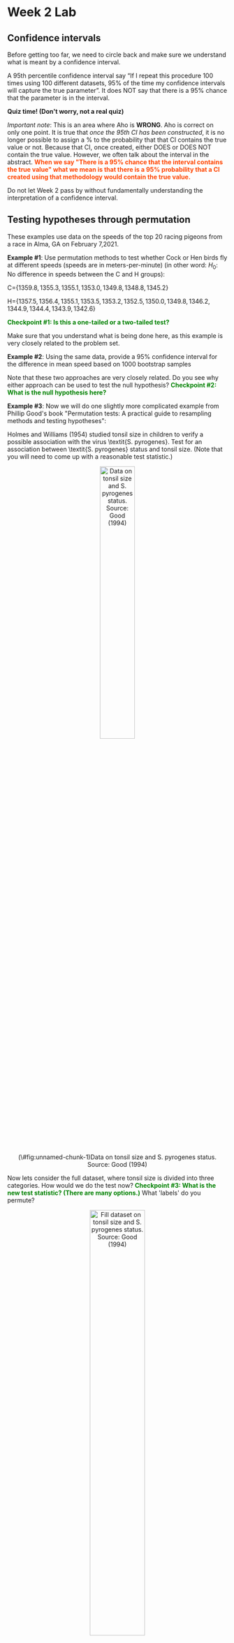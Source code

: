 Week 2 Lab
=============

Confidence intervals
-----------------------

Before getting too far, we need to circle back and make sure we understand what is meant by a confidence interval. 

A 95th percentile confidence interval say “If I repeat this procedure 100 times using 100 different datasets, 95% of the time my confidence intervals will capture the true parameter”. It does NOT say that there is a 95% chance that the parameter is in the interval.

**Quiz time! (Don't worry, not a real quiz)**

*Important note*: This is an area where Aho is **WRONG**. Aho is correct on only one point. It is true that *once the 95th CI has been constructed*, it is no longer possible to assign a $\%$ to the probability that that CI contains the true value or not. Because that CI, once created, either DOES or DOES NOT contain the true value. However, we often talk about the interval in the abstract. **<span style="color: orangered;">When we say "There is a 95$\%$ chance that the interval contains the true value" what we mean is that there is a 95$\%$ probability that a CI created using that methodology would contain the true value.</span>**

Do not let Week 2 pass by without fundamentally understanding the interpretation of a confidence interval. 

Testing hypotheses through permutation
------------------------------------

These examples use data on the speeds of the top 20 racing pigeons from a race in Alma, GA on February 7,2021. 

**Example #1**: Use permutation methods to test whether Cock or Hen birds fly at different speeds (speeds are in meters-per-minute) (in other word: $H_{0}$: No difference in speeds between the C and H groups):

C=$\{1359.8,1355.3,1355.1,1353.0,1349.8,1348.8,1345.2\}$

H=$\{1357.5,1356.4,1355.1,1353.5,1353.2,1352.5,1350.0,1349.8,1346.2,1344.9,1344.4,1343.9,1342.6\}$

**<span style="color: green;">Checkpoint #1: Is this a one-tailed or a two-tailed test?</span>**

Make sure that you understand what is being done here, as this example is very closely related to the problem set.


**Example #2**: Using the same data, provide a 95% confidence interval for the difference in mean speed based on 1000 bootstrap samples

Note that these two approaches are very closely related. Do you see why either approach can be used to test the null hypothesis? **<span style="color: green;">Checkpoint #2: What is the null hypothesis here?</span>**

**Example #3**: Now we will do one slightly more complicated example from Phillip Good's book "Permutation tests: A practical guide to resampling methods and testing hypotheses":

Holmes and Williams (1954) studied tonsil size in children to verify a possible association with the virus \textit{S. pyrogenes}. Test for an association between \textit{S. pyrogenes} status and tonsil size. (Note that you will need to come up with a reasonable test statistic.)

<div class="figure" style="text-align: center">
<img src="Table2categories.png" alt="Data on tonsil size and S. pyrogenes status. Source: Good (1994)" width="40%" />
<p class="caption">(\#fig:unnamed-chunk-1)Data on tonsil size and S. pyrogenes status. Source: Good (1994)</p>
</div>

Now lets consider the full dataset, where tonsil size is divided into three categories. How would we do the test now? **<span style="color: green;">Checkpoint #3: What is the new test statistic? (There are many options.)</span>** What 'labels' do you permute?

<div class="figure" style="text-align: center">
<img src="Table3categories.png" alt="Fill dataset on tonsil size and S. pyrogenes status. Source: Good (1994)" width="50%" />
<p class="caption">(\#fig:unnamed-chunk-2)Fill dataset on tonsil size and S. pyrogenes status. Source: Good (1994)</p>
</div>

Basics of bootstrap and jackknife
------------------------------------

To get started with bootstrap and jackknife techniques, we start by working through a very simple example. First we simulate some data


```r
x<-seq(0,9,by=1)
```

This will constutute our "data". Let's print the result of sampling with replacement to get a sense for it...


```r
table(sample(x,size=length(x),replace=T))
```

```
## 
## 0 1 2 3 6 7 8 
## 2 1 2 1 1 2 1
```

Now we will write a little script to take bootstrap samples and calculate the means of each of these bootstrap samples


```r
xmeans<-vector(length=1000)
for (i in 1:1000)
  {
  xmeans[i]<-mean(sample(x,replace=T))
  }
```

The actual number of bootstrapped samples is arbitrary *at this point* but there are ways of characterizing the precision of the bootstrap (jackknife-after-bootstrap) which might inform the number of bootstrap samples needed. *In practice*, people tend to pick some arbitrary but large number of bootstrap samples because computers are so fast that it is often easy to draw far more samples than are actually needed. When calculation of the statistic is slow (as might be the case if you are using the samples to construct a phylogeny, for example), then you would need to be more concerned with the number of bootstrap samples. 

First, lets just look at a histogram of the bootstrapped means and plot the actual sample mean on the histogram for comparison



```r
hist(xmeans,breaks=30,col="pink")
abline(v=mean(x),lwd=2)
```

<img src="Week-2-lab_files/figure-html/unnamed-chunk-6-1.png" width="672" />

Calculating bias and standard error
-----------------------------------

From these we can calculate the bias and standard deviation for the mean (which is the "statistic"):

$$
\widehat{Bias_{boot}} = \left(\frac{1}{k}\sum^{k}_{i=1}\theta^{*}_{i}\right)-\hat{\theta}
$$


```r
bias.boot<-mean(xmeans)-mean(x)
bias.boot
```

```
## [1] -0.0164
```

```r
hist(xmeans,breaks=30,col="pink")
abline(v=mean(x),lwd=5,col="black")
abline(v=mean(xmeans),lwd=2,col="yellow")
```

<img src="Week-2-lab_files/figure-html/unnamed-chunk-7-1.png" width="672" />

$$
\widehat{s.e._{boot}} = \sqrt{\frac{1}{k-1}\sum^{k}_{i=1}(\theta^{*}_{i}-\bar{\theta^{*}})^{2}}
$$


```r
se.boot<-sd(xmeans)
```

We can find the confidence intervals in two ways:

Method #1: Assume the bootstrap statistics are normally distributed


```r
LL.boot<-mean(xmeans)-1.96*se.boot #where did 1.96 come from?
UL.boot<-mean(xmeans)+1.96*se.boot
LL.boot
```

```
## [1] 2.648022
```

```r
UL.boot
```

```
## [1] 6.319178
```

Method #2: Simply take the quantiles of the bootstrap statistics


```r
quantile(xmeans,c(0.025,0.975))
```

```
##  2.5% 97.5% 
##   2.7   6.4
```

Let's compare this to what we would have gotten if we had used normal distribution theory. First we have to calculate the standard error:


```r
se.normal<-sqrt(var(x)/length(x))
LL.normal<-mean(x)-qt(0.975,length(x)-1)*se.normal
UL.normal<-mean(x)+qt(0.975,length(x)-1)*se.normal
LL.normal
```

```
## [1] 2.334149
```

```r
UL.normal
```

```
## [1] 6.665851
```

In this case, the confidence intervals we got from the normal distribution theory are too wide.

**<span style="color: green;">Checkpoint #4: Does it make sense why the normal distribution theory intervals are too wide?</span>** Because the original were were uniformly distributed, the data has higher variance than would be expected and therefore the standard error is higher than would be expected.

There are two packages that provide functions for bootstrapping, 'boot' and 'boostrap'. We will start by using the 'bootstrap' package, which was originally designed for Efron and Tibshirani's monograph on the bootstrap. 

To test the main functionality of the 'bootstrap' package, we will use the data we already have. The 'bootstrap' function requires the input of a user-defined function to calculate the statistic of interest. Here I will write a function that calculates the mean of the input values.


```r
library(bootstrap)
theta<-function(x)
  {
    mean(x)
  }
results<-bootstrap(x=x,nboot=1000,theta=theta)
results
```

```
## $thetastar
##    [1] 2.9 5.2 3.2 5.3 4.9 5.0 6.3 4.5 5.6 5.0 4.1 4.8 6.0 5.5 5.1 4.0 3.1 4.5
##   [19] 5.9 4.2 4.5 4.8 6.0 3.6 4.7 5.1 3.0 4.2 2.8 5.1 4.3 5.0 3.7 3.4 6.2 3.7
##   [37] 5.7 5.2 5.8 3.6 6.0 4.3 5.2 5.5 4.6 5.4 4.3 6.3 3.6 4.4 3.3 5.2 5.1 4.3
##   [55] 4.3 3.9 4.7 3.8 4.3 4.4 4.4 5.0 2.9 5.6 4.2 4.8 5.3 3.3 4.2 3.5 5.2 4.8
##   [73] 3.8 4.1 4.1 5.1 4.8 3.0 4.0 3.7 4.4 3.6 3.8 4.5 4.7 3.5 5.1 5.2 3.7 4.0
##   [91] 5.6 5.3 5.3 4.6 2.1 5.0 3.8 4.8 3.1 4.0 4.9 4.5 4.6 5.8 4.7 4.1 3.6 5.3
##  [109] 4.1 4.9 3.6 4.0 2.8 3.5 4.8 4.4 3.9 6.4 4.4 5.0 5.4 5.0 3.9 6.3 4.2 5.1
##  [127] 3.1 5.6 4.8 5.4 3.0 4.3 4.9 3.8 4.6 6.2 4.4 5.8 4.9 4.7 3.8 4.7 5.6 3.9
##  [145] 4.6 5.6 3.5 4.7 4.7 4.8 4.2 4.3 4.6 3.0 3.5 3.4 2.4 6.0 4.2 5.6 3.0 3.6
##  [163] 5.1 3.1 4.9 3.2 6.8 4.7 5.2 3.6 2.3 3.9 5.3 3.7 3.9 5.2 4.1 5.5 4.5 6.1
##  [181] 6.1 4.9 5.5 4.6 4.5 4.4 4.3 5.2 3.6 2.8 3.8 2.8 3.1 2.4 4.2 4.4 3.3 4.5
##  [199] 5.9 3.6 4.7 3.4 4.6 4.8 5.0 2.8 4.8 4.1 4.5 5.2 4.7 4.5 3.6 5.1 4.6 5.2
##  [217] 4.7 4.0 3.5 5.0 5.3 4.3 4.0 3.6 3.4 5.5 4.3 5.5 4.5 5.2 6.3 4.4 3.6 4.6
##  [235] 5.6 4.1 5.2 3.5 5.4 4.3 4.8 4.2 5.0 4.3 3.7 4.3 4.9 5.1 4.0 5.2 3.5 3.7
##  [253] 3.9 4.3 5.5 6.0 5.3 3.5 4.0 4.6 4.5 5.5 2.8 4.5 5.5 4.1 5.1 4.2 4.8 5.8
##  [271] 4.3 5.6 5.0 3.9 5.1 3.7 3.1 3.3 6.9 5.6 4.3 3.9 5.2 4.2 4.7 4.1 3.8 2.9
##  [289] 6.2 5.0 5.2 4.2 3.0 3.3 5.3 5.1 5.5 3.5 3.7 3.4 3.5 4.5 3.0 3.4 3.1 3.9
##  [307] 4.1 2.1 5.7 5.1 4.5 3.8 3.9 3.6 5.6 5.2 3.7 4.5 5.1 4.7 3.3 4.7 4.2 4.8
##  [325] 4.1 4.0 4.6 4.9 5.1 5.0 5.5 5.0 4.8 3.7 3.6 2.2 5.4 6.6 4.5 4.2 3.9 5.1
##  [343] 5.5 4.1 3.0 5.6 3.8 4.4 4.8 5.1 5.6 4.8 4.2 5.0 5.9 6.7 3.7 5.3 5.7 5.0
##  [361] 6.4 5.1 5.1 5.2 5.1 5.6 3.9 3.9 4.2 4.4 3.9 3.4 3.9 4.2 3.9 3.5 5.4 4.7
##  [379] 4.4 6.1 4.9 6.9 5.0 4.7 5.5 3.1 5.1 3.4 5.0 4.1 4.0 5.2 3.4 3.3 5.0 4.1
##  [397] 4.0 5.6 4.6 5.5 4.0 4.5 3.6 5.5 4.0 5.4 5.1 5.6 3.5 3.2 4.8 2.6 4.4 5.3
##  [415] 5.1 4.8 5.2 4.7 5.9 3.0 4.2 4.6 4.0 5.3 4.3 5.2 4.1 6.4 3.8 5.0 4.5 4.2
##  [433] 5.6 5.3 5.2 5.1 5.2 5.5 4.5 5.7 5.4 4.1 3.5 4.5 4.9 4.2 4.0 3.9 4.2 4.6
##  [451] 4.3 4.3 4.7 5.3 5.3 4.8 5.1 5.6 3.7 5.7 6.1 5.3 3.4 4.9 4.9 4.7 4.8 3.5
##  [469] 5.1 3.2 6.0 4.2 2.8 4.3 2.7 4.3 5.3 4.4 5.5 4.6 5.4 5.1 5.2 6.1 5.2 4.4
##  [487] 3.7 3.6 4.3 5.0 5.6 5.5 4.7 3.1 4.1 5.7 5.3 6.2 6.3 3.8 3.4 4.9 4.2 4.9
##  [505] 4.4 3.5 4.0 4.6 3.5 5.9 3.0 3.5 4.6 3.3 4.2 2.5 5.2 5.2 5.4 4.4 5.3 6.0
##  [523] 4.3 6.0 2.5 4.2 2.8 4.7 4.1 4.8 3.9 4.0 2.5 4.9 4.3 4.6 4.0 4.1 4.1 5.6
##  [541] 5.7 3.9 4.7 5.3 3.4 2.1 2.4 3.2 4.2 3.2 4.3 5.5 4.4 4.4 5.5 4.2 3.9 4.9
##  [559] 4.5 3.7 5.7 4.9 2.6 3.1 4.9 5.2 4.1 2.7 4.9 4.7 3.7 4.5 3.3 4.2 3.8 3.5
##  [577] 4.0 4.3 4.0 3.8 4.3 4.2 4.2 5.0 4.0 4.9 4.7 4.5 4.4 6.5 6.4 4.4 4.5 4.5
##  [595] 3.9 5.6 5.5 3.9 5.1 4.6 3.6 3.4 4.7 3.8 3.3 6.3 3.3 3.8 3.4 4.6 6.4 4.4
##  [613] 4.2 4.2 3.7 4.7 3.0 3.5 4.0 5.0 4.1 4.1 3.7 5.1 4.3 3.7 3.6 3.0 5.0 4.6
##  [631] 5.5 5.3 4.1 3.6 3.9 4.6 3.9 4.0 2.3 4.7 4.6 4.8 3.9 2.7 4.0 6.0 3.5 4.7
##  [649] 3.9 5.1 5.4 5.0 4.6 5.8 3.8 4.3 4.6 3.3 5.1 5.5 4.2 4.7 4.5 5.5 3.9 3.6
##  [667] 5.2 3.7 4.8 4.4 4.5 5.5 4.1 3.8 4.6 5.2 4.4 5.3 5.1 3.5 4.0 4.7 5.5 5.6
##  [685] 4.7 6.3 5.0 3.8 5.4 4.7 4.3 4.4 4.4 4.1 4.1 4.9 4.0 4.0 4.9 5.5 4.3 6.6
##  [703] 4.5 4.1 3.4 4.1 4.4 4.2 5.3 5.3 5.1 4.3 4.0 5.5 3.3 3.1 2.7 3.4 5.4 3.3
##  [721] 4.7 6.3 3.7 5.1 4.5 5.8 5.2 4.8 4.6 4.2 4.4 4.9 4.0 5.2 4.0 4.7 4.4 5.5
##  [739] 5.2 5.3 4.7 3.0 5.6 3.8 6.0 5.7 4.7 5.4 4.6 5.7 4.4 4.6 4.9 4.2 3.8 4.1
##  [757] 4.3 5.5 3.5 3.2 5.4 5.6 3.0 3.6 4.0 5.7 4.3 4.4 6.2 4.0 4.8 4.5 5.3 4.2
##  [775] 5.0 5.8 5.9 4.8 4.0 4.1 4.8 4.6 4.1 5.4 5.7 4.2 4.8 4.8 4.7 4.0 3.3 3.5
##  [793] 5.2 2.2 5.0 5.0 4.6 5.4 6.8 3.8 5.2 4.6 3.4 4.1 4.3 4.1 5.9 4.0 4.7 3.1
##  [811] 3.9 4.9 2.0 5.5 4.7 3.7 3.4 3.7 5.5 3.5 4.2 5.2 4.9 4.9 3.5 4.4 3.3 4.8
##  [829] 3.2 3.7 4.3 5.8 4.7 2.8 3.7 5.4 4.6 5.4 4.6 3.6 4.5 5.4 4.8 3.6 5.4 3.3
##  [847] 3.5 4.4 2.6 4.6 4.4 4.8 5.4 5.6 6.5 2.7 6.0 3.4 2.5 5.6 4.4 4.2 4.4 3.8
##  [865] 4.3 4.0 3.5 4.0 4.7 4.0 4.5 5.9 3.5 3.6 5.4 4.4 6.5 5.4 5.3 3.9 3.2 4.5
##  [883] 1.7 2.9 5.3 5.9 4.8 5.8 4.8 3.6 6.3 5.4 5.1 2.7 2.7 5.7 4.9 3.9 5.1 4.5
##  [901] 2.7 4.6 4.5 3.9 3.9 4.8 4.0 3.7 1.6 4.9 4.1 5.5 5.1 4.6 4.1 4.1 4.1 3.3
##  [919] 3.6 5.5 5.3 5.7 3.6 4.2 2.6 3.5 4.4 4.3 4.7 3.6 4.2 3.4 3.8 4.8 5.5 4.7
##  [937] 5.8 4.9 4.1 2.7 5.5 5.5 4.0 5.5 4.9 4.4 5.3 4.4 4.5 4.0 6.4 5.2 3.5 3.2
##  [955] 4.6 3.9 4.4 3.5 4.4 2.8 3.9 3.6 4.4 6.5 4.5 4.4 3.6 6.0 5.1 5.5 3.2 4.3
##  [973] 5.0 5.4 4.8 4.9 3.8 4.9 4.3 3.7 3.3 6.3 3.8 3.9 3.4 4.3 4.0 4.5 3.4 5.1
##  [991] 4.2 4.0 4.5 2.1 5.7 4.2 3.4 4.9 4.9 4.8
## 
## $func.thetastar
## NULL
## 
## $jack.boot.val
## NULL
## 
## $jack.boot.se
## NULL
## 
## $call
## bootstrap(x = x, nboot = 1000, theta = theta)
```

```r
quantile(results$thetastar,c(0.025,0.975))
```

```
##  2.5% 97.5% 
##   2.7   6.3
```

Notice that we get exactly what we got last time. This illustrates an important point, which is that the bootstrap functions are often no easier to use than something you could write yourself.

You can also define a function of the bootstrapped statistics (we have been calling this theta) to pull out immediately any summary statistics you are interested in from the bootstrapped thetas.

Here I will write a function that calculates the bias of my estimate of the mean (which is 4.5 [i.e. the mean of the number 0,1,2,3,4,5,6,7,8,9])


```r
bias<-function(x)
  {
  mean(x)-4.5
  }
results<-bootstrap(x=x,nboot=1000,theta=theta,func=bias)
results
```

```
## $thetastar
##    [1] 3.6 4.9 6.2 4.8 5.6 2.2 3.9 4.8 3.1 5.3 3.9 4.8 3.4 4.7 4.0 5.7 4.5 4.2
##   [19] 3.6 4.9 4.4 4.3 4.6 4.0 5.1 4.4 3.2 5.9 5.3 5.1 5.5 4.8 3.6 5.3 4.7 5.5
##   [37] 4.8 4.3 4.0 3.8 5.0 4.4 5.3 4.4 3.0 4.4 3.3 6.7 3.8 2.5 6.1 4.6 4.3 4.5
##   [55] 4.6 3.9 2.9 3.6 3.2 4.2 4.2 2.5 4.0 4.2 2.9 4.7 4.0 4.7 3.8 4.4 3.8 4.8
##   [73] 3.6 4.2 6.0 3.9 4.6 5.4 3.0 4.5 1.9 5.1 5.7 4.3 4.4 4.6 4.9 5.1 4.6 4.7
##   [91] 4.7 4.6 5.7 4.8 4.6 5.4 3.3 4.2 2.8 3.1 3.5 5.0 5.2 3.4 5.0 4.5 4.6 5.7
##  [109] 4.6 3.8 3.8 3.9 4.9 5.4 4.4 6.1 4.2 5.2 4.1 4.1 5.4 3.6 5.1 3.8 5.0 4.7
##  [127] 5.4 5.3 2.5 5.7 3.7 4.1 2.3 4.6 4.4 2.8 3.8 5.7 5.3 3.7 4.9 4.0 4.3 4.6
##  [145] 3.1 6.3 4.3 5.1 3.6 5.3 4.2 2.8 4.3 4.1 5.2 4.4 3.6 4.5 4.6 3.9 4.6 3.5
##  [163] 4.2 4.6 3.2 4.7 4.7 4.5 5.2 4.8 4.5 3.6 4.6 4.2 4.3 4.1 4.8 4.8 3.7 4.6
##  [181] 4.9 5.4 5.0 3.8 5.2 6.1 3.9 5.3 5.3 4.3 4.1 4.8 5.8 4.1 3.6 5.1 3.9 5.1
##  [199] 5.1 5.2 5.0 3.6 3.8 5.3 5.9 4.3 4.6 3.5 3.0 4.0 5.2 3.8 4.8 4.3 5.3 3.7
##  [217] 4.2 5.6 4.6 5.3 3.1 5.9 5.1 3.4 3.7 4.8 5.7 4.9 5.8 5.8 4.2 5.8 3.4 5.5
##  [235] 5.3 4.5 1.9 4.6 3.6 5.3 4.0 5.8 5.6 5.9 3.9 3.5 5.3 4.3 5.2 3.1 5.0 2.2
##  [253] 2.6 3.4 5.0 3.2 4.3 5.8 4.6 3.3 4.9 5.5 5.1 3.2 6.6 5.4 3.3 4.1 3.8 3.5
##  [271] 4.1 3.9 4.1 3.7 5.4 4.6 5.2 4.0 6.4 4.4 3.3 4.4 4.3 4.5 5.1 4.0 3.8 4.9
##  [289] 5.2 4.5 4.2 6.3 3.0 4.7 4.5 5.2 5.9 5.6 3.1 5.2 6.2 4.5 4.4 3.7 4.1 7.0
##  [307] 5.0 4.0 3.5 3.7 5.2 3.6 3.8 4.2 6.2 6.4 5.8 4.4 4.4 3.5 4.7 3.6 4.6 4.6
##  [325] 3.2 4.2 3.5 4.6 4.8 2.2 3.6 5.3 6.2 2.5 4.8 4.7 3.0 5.2 3.7 4.6 3.8 5.8
##  [343] 3.7 5.4 3.5 4.6 5.9 4.3 4.4 5.1 4.8 4.9 4.9 4.5 4.7 4.6 5.3 4.0 5.2 5.9
##  [361] 4.1 4.1 2.6 4.3 5.2 3.3 5.3 4.0 4.7 4.5 4.4 5.3 5.9 6.5 3.9 5.5 3.0 4.4
##  [379] 4.3 3.7 5.2 6.7 6.6 4.6 4.8 4.1 5.8 5.7 4.3 3.9 4.2 4.6 3.8 3.0 4.9 4.0
##  [397] 5.6 5.3 5.5 4.7 4.5 5.1 4.7 4.3 6.4 4.8 5.2 4.3 4.1 3.2 4.0 5.2 4.7 5.0
##  [415] 4.5 2.8 4.5 5.0 4.3 4.5 3.1 4.6 5.3 4.3 5.9 3.7 5.5 3.7 3.8 4.0 4.7 4.6
##  [433] 5.2 5.2 4.2 3.4 4.3 5.5 4.8 5.7 4.5 5.7 5.0 3.3 3.7 4.6 5.2 4.3 5.5 5.1
##  [451] 4.4 4.7 5.5 3.7 4.1 5.3 4.7 5.5 5.4 3.2 5.3 4.7 4.3 4.3 5.7 4.2 5.0 4.6
##  [469] 4.4 3.8 5.4 4.6 4.5 4.5 5.2 4.9 2.4 5.4 5.1 4.2 4.3 4.4 4.6 4.1 5.4 2.8
##  [487] 2.9 2.4 4.7 4.9 3.4 5.0 4.1 4.7 6.4 4.3 4.0 4.5 5.7 5.3 4.2 2.8 3.7 6.6
##  [505] 2.9 1.8 5.3 4.6 3.3 3.8 5.0 4.3 3.3 4.4 4.7 3.0 5.5 5.1 3.6 4.8 3.7 4.3
##  [523] 3.9 5.2 5.9 4.3 5.2 5.4 5.7 3.8 5.0 4.5 5.9 5.1 2.7 2.8 4.7 4.3 4.6 5.0
##  [541] 4.0 4.9 4.7 4.0 4.2 2.0 6.5 4.3 4.0 3.9 5.0 4.2 5.7 4.6 4.8 4.1 4.9 6.3
##  [559] 4.1 4.5 3.9 4.7 5.0 4.5 3.7 3.9 4.3 6.0 3.6 3.8 5.7 5.1 2.9 5.6 4.5 4.3
##  [577] 4.6 5.5 4.5 3.7 3.7 5.2 6.7 5.6 4.6 6.4 4.0 3.7 4.0 3.1 4.4 3.7 2.2 4.6
##  [595] 3.2 3.9 4.4 3.9 3.5 5.2 5.6 3.4 5.8 2.8 5.6 5.8 4.2 5.2 5.9 4.9 6.0 4.8
##  [613] 4.7 4.8 3.9 5.2 3.3 5.4 3.4 3.9 4.7 4.9 6.4 5.0 4.3 3.7 4.0 4.3 3.4 5.9
##  [631] 4.0 6.9 6.2 4.9 4.5 5.0 3.5 5.5 5.0 5.2 4.4 4.9 3.6 4.8 4.3 3.0 4.0 4.9
##  [649] 5.7 5.3 3.8 5.2 4.6 5.2 5.3 3.5 4.7 5.0 2.7 4.1 3.5 4.6 4.5 4.6 5.5 5.0
##  [667] 3.9 5.1 5.2 5.6 5.7 5.1 4.4 3.6 4.1 5.0 5.3 4.4 5.6 5.6 4.2 6.3 4.2 5.4
##  [685] 3.8 4.2 5.0 4.2 5.7 4.6 3.5 4.0 5.9 4.9 3.6 5.9 5.5 4.6 5.5 5.4 4.2 5.9
##  [703] 6.0 3.9 3.9 5.3 4.7 5.5 4.3 5.6 4.6 6.0 6.0 5.8 5.5 3.4 3.9 5.6 4.2 4.8
##  [721] 4.1 4.5 4.7 3.4 4.6 4.4 5.0 5.8 4.8 3.4 3.3 6.1 4.8 4.0 3.7 4.7 6.3 4.3
##  [739] 4.5 4.2 5.3 5.0 4.2 4.0 5.8 2.1 4.9 5.2 6.3 5.5 4.7 5.0 6.2 5.6 4.9 5.0
##  [757] 5.6 3.3 5.5 5.4 2.8 3.8 2.1 3.4 4.6 3.3 4.5 3.6 3.7 5.7 6.0 4.8 4.9 5.0
##  [775] 3.7 3.8 3.2 4.2 4.3 4.5 3.9 3.2 4.1 5.0 6.5 3.0 4.9 4.1 5.0 3.4 3.4 5.0
##  [793] 3.5 4.4 4.7 4.6 4.4 3.2 4.9 3.8 5.1 4.6 3.1 6.2 5.4 5.2 5.1 4.0 4.4 4.1
##  [811] 5.7 3.6 4.8 5.3 4.6 5.1 3.7 4.3 4.5 4.1 5.4 3.7 5.1 4.6 5.8 3.3 4.5 4.6
##  [829] 3.9 4.4 4.8 2.8 4.0 5.6 4.9 6.7 4.3 4.4 4.9 4.6 3.5 5.5 5.1 2.4 3.1 4.3
##  [847] 4.1 4.8 4.4 5.2 4.1 5.9 3.5 4.6 4.7 4.5 3.6 6.4 5.2 3.7 4.1 3.3 6.0 1.8
##  [865] 4.1 6.9 3.3 4.7 4.1 5.0 3.8 4.3 5.4 3.3 4.9 4.1 3.1 5.2 3.2 4.6 3.6 5.0
##  [883] 4.9 3.9 5.0 5.0 3.7 6.1 5.9 5.2 3.7 4.3 5.4 4.8 3.7 4.3 3.6 3.7 3.4 5.3
##  [901] 4.6 5.3 3.6 6.4 4.3 3.3 5.0 5.1 2.7 4.5 2.6 5.9 4.5 3.5 5.2 3.7 3.8 4.5
##  [919] 5.3 4.4 3.6 5.1 4.4 3.9 3.8 2.9 4.0 5.1 2.8 3.6 4.0 4.6 5.3 3.4 4.5 6.4
##  [937] 5.1 4.4 4.1 3.4 3.7 4.1 3.8 4.4 2.0 5.5 4.8 4.5 3.4 5.0 4.8 3.6 4.7 4.0
##  [955] 4.7 3.4 4.5 3.5 4.2 3.8 4.1 4.9 6.5 4.9 4.5 4.4 4.1 6.4 4.9 4.1 5.8 3.9
##  [973] 5.3 3.3 4.1 3.3 6.0 5.0 4.2 4.7 4.7 3.6 4.5 2.8 3.3 5.0 4.5 4.0 6.1 4.1
##  [991] 4.1 4.2 4.9 5.8 4.8 4.8 4.0 4.2 5.1 4.3
## 
## $func.thetastar
## [1] 0.0105
## 
## $jack.boot.val
##  [1]  0.49552632  0.39884393  0.29244186  0.16288089  0.05747126 -0.06856287
##  [7] -0.19644970 -0.19438202 -0.36796657 -0.48054795
## 
## $jack.boot.se
## [1] 0.9326075
## 
## $call
## bootstrap(x = x, nboot = 1000, theta = theta, func = bias)
```

Compare this to 'bias.boot' (our result from above). Why might it not be the same? Try running the same section of code several times. See how the value of the bias ($func.thetastar) jumps around? We should not be surprised by this because we can look at the jackknife-after-bootstrap estimate of the standard error of the function (in this case, that function is the bias) and we can see that it is not so small that we wouldn't expect some variation in these values.

Remember, everything we have discussed today are estimates. The statistic as applied to your data will change with new data, as will the standard error, the confidence intervals - everything! All of these values have sampling distributions and are subject to change if you repeated the procedure with new data.

Note that we can calculate any function of $\theta^{*}$. A simple example would be the 72nd percentile:


```r
perc72<-function(x)
  {
  quantile(x,probs=c(0.72))
  }
results<-bootstrap(x=x,nboot=1000,theta=theta,func=perc72)
results
```

```
## $thetastar
##    [1] 4.4 3.1 5.1 3.5 3.7 2.7 3.7 3.8 5.3 4.9 2.1 4.7 5.6 4.0 4.9 5.2 5.1 4.6
##   [19] 3.9 4.9 5.8 2.3 4.7 2.7 4.2 4.8 3.7 4.9 4.0 4.2 2.9 3.8 4.8 4.9 6.8 4.2
##   [37] 5.9 5.0 5.2 6.2 4.4 5.9 4.7 3.8 5.5 4.6 2.9 3.6 4.6 4.5 4.7 3.3 5.0 3.2
##   [55] 3.8 4.7 5.1 4.2 5.0 4.1 3.6 1.8 3.9 4.6 3.5 4.4 5.6 7.0 5.2 4.8 4.2 4.0
##   [73] 3.7 3.9 4.9 3.0 4.5 5.8 5.3 3.6 4.1 2.5 4.8 3.6 5.5 3.7 6.3 5.0 5.8 4.6
##   [91] 3.1 3.5 5.3 5.2 4.7 3.6 5.5 5.0 4.1 3.6 4.1 3.7 4.0 5.7 4.7 4.7 4.9 5.0
##  [109] 4.5 4.5 6.5 4.2 5.4 4.2 4.8 5.1 4.6 3.3 5.4 5.6 1.9 3.9 3.8 6.1 3.8 3.9
##  [127] 5.9 4.7 3.4 4.9 4.6 5.8 5.0 4.9 5.0 3.8 4.9 3.8 5.2 3.8 3.5 4.4 5.7 4.9
##  [145] 5.1 5.2 3.6 5.4 3.3 4.1 6.5 4.4 3.8 3.1 5.7 2.8 3.7 4.7 3.8 5.9 4.8 5.6
##  [163] 4.6 4.3 5.6 3.2 2.3 3.9 5.0 3.0 4.4 5.3 4.5 4.0 3.5 3.2 3.6 4.2 5.6 3.9
##  [181] 3.9 4.5 5.6 6.1 3.2 3.8 5.4 5.4 4.5 4.1 4.8 4.2 2.8 4.3 4.7 4.8 4.9 3.5
##  [199] 3.9 3.3 5.0 6.0 4.3 3.8 3.9 3.1 4.5 4.6 5.1 5.5 4.7 5.1 5.1 2.7 4.2 3.9
##  [217] 3.8 4.7 3.9 4.6 4.6 5.6 5.3 4.7 2.0 5.2 4.3 5.4 5.9 5.9 4.8 4.0 3.7 5.1
##  [235] 5.6 4.8 4.4 4.2 2.8 5.7 4.1 3.9 5.7 5.1 4.3 5.3 3.5 4.8 3.7 3.7 3.1 3.6
##  [253] 3.7 3.7 4.1 4.0 3.4 4.3 5.4 2.1 6.4 4.6 5.5 2.7 5.2 3.8 3.8 4.7 4.0 5.8
##  [271] 4.3 3.6 5.0 3.6 4.5 4.6 4.3 4.2 4.1 4.9 5.2 5.3 4.1 5.8 3.4 3.0 4.0 5.2
##  [289] 3.9 4.7 4.9 3.9 3.7 5.4 3.8 3.5 5.2 5.7 3.3 5.0 4.3 4.5 3.9 3.8 4.2 3.9
##  [307] 5.0 2.9 5.6 3.8 3.7 3.3 3.0 4.5 4.8 5.2 4.4 4.9 5.6 4.3 5.1 6.0 4.0 4.2
##  [325] 3.1 4.6 4.1 3.8 5.8 5.9 5.9 4.1 5.7 4.2 3.8 3.7 5.3 3.3 3.4 4.8 4.6 5.6
##  [343] 5.5 5.2 3.5 5.0 4.5 4.1 4.0 4.0 3.6 4.1 3.3 4.5 4.4 4.3 5.2 3.9 5.1 4.8
##  [361] 2.9 4.2 3.3 2.8 4.4 4.5 5.3 5.6 5.1 4.4 3.4 5.5 4.7 4.3 4.7 4.6 6.0 3.7
##  [379] 4.7 5.1 5.9 4.2 5.0 4.9 4.4 4.0 3.7 4.2 3.3 4.2 5.4 4.8 4.3 3.4 4.6 4.7
##  [397] 3.2 4.6 5.9 4.1 4.3 4.7 3.6 3.8 4.9 5.6 4.6 4.5 5.4 4.4 3.6 3.4 4.2 6.5
##  [415] 3.1 4.7 4.6 4.4 4.9 4.9 3.7 2.7 3.3 4.0 5.1 4.2 3.9 4.6 4.5 4.3 4.1 4.2
##  [433] 4.3 5.1 4.7 6.7 5.2 5.4 4.2 3.0 4.9 3.0 4.6 3.9 5.5 3.7 3.7 4.0 3.1 3.8
##  [451] 5.1 3.9 4.8 3.1 4.8 3.6 4.9 4.7 5.2 3.7 5.2 4.1 4.9 3.0 5.0 6.6 4.7 4.1
##  [469] 6.6 5.8 5.0 4.4 4.7 5.3 6.4 4.6 5.8 2.2 6.0 5.2 4.6 4.8 5.9 5.9 4.4 3.9
##  [487] 4.1 3.4 4.7 5.1 6.6 3.6 3.9 4.8 5.7 4.3 4.3 4.4 5.5 3.9 3.6 4.4 4.9 2.6
##  [505] 4.3 4.1 4.3 4.2 4.7 6.3 3.8 5.2 4.0 4.0 4.4 3.0 4.2 5.7 4.7 3.6 5.3 2.8
##  [523] 4.1 4.7 4.8 4.2 3.7 4.5 5.0 5.3 5.5 5.8 4.3 2.9 2.7 2.6 4.4 6.3 5.0 4.9
##  [541] 4.8 4.3 4.3 4.1 3.8 4.1 5.4 3.7 4.4 3.7 5.7 4.0 5.6 5.1 4.9 6.3 3.4 5.4
##  [559] 3.9 5.0 5.6 6.0 3.5 5.5 5.2 4.9 6.1 5.2 3.1 4.4 4.4 4.3 6.4 5.2 4.4 6.1
##  [577] 4.3 5.1 2.8 5.6 4.5 6.8 4.0 5.3 3.9 5.3 4.5 5.3 4.1 5.6 4.9 3.9 4.1 5.6
##  [595] 4.0 4.8 5.9 4.4 4.9 3.6 4.6 4.5 4.9 4.1 4.3 5.1 3.5 4.0 2.6 4.3 6.0 5.7
##  [613] 5.0 3.5 4.7 5.1 3.6 5.1 2.9 5.8 6.0 4.8 4.3 5.0 3.1 4.8 3.9 4.0 3.6 4.8
##  [631] 5.7 5.1 5.6 5.8 4.0 3.5 5.7 4.8 4.3 6.0 4.1 4.8 3.6 4.0 2.1 6.2 5.2 4.0
##  [649] 4.6 5.8 5.4 4.5 2.8 5.0 5.2 3.6 4.0 3.8 5.8 5.8 3.7 3.8 6.4 4.4 2.3 3.5
##  [667] 3.2 5.7 5.1 2.9 6.2 4.0 5.9 4.5 2.9 5.7 3.5 4.5 4.0 3.4 4.8 4.2 5.6 4.2
##  [685] 5.9 6.2 3.8 3.9 4.3 4.4 5.3 4.8 4.1 5.5 2.9 4.4 4.4 4.9 3.4 4.6 4.6 5.4
##  [703] 3.0 4.7 4.0 3.4 5.2 3.9 5.9 4.0 5.3 4.2 6.2 4.2 4.8 4.3 4.5 5.4 3.6 5.4
##  [721] 4.7 6.0 5.0 4.0 4.8 3.6 4.0 3.8 6.0 4.5 3.4 5.4 3.9 4.3 3.9 6.0 6.2 4.4
##  [739] 3.8 4.3 4.1 4.4 4.2 6.1 5.7 4.7 5.7 6.1 3.7 6.3 5.8 2.7 4.0 4.0 5.3 3.8
##  [757] 3.7 5.4 5.3 6.4 4.0 6.1 4.1 3.9 4.7 4.2 3.5 3.0 5.0 3.8 4.4 4.8 4.1 5.9
##  [775] 4.4 3.0 4.7 4.1 4.4 4.2 5.3 6.5 4.2 3.9 3.3 5.3 5.6 3.6 3.5 4.5 4.0 4.4
##  [793] 6.1 5.6 3.1 3.5 3.6 7.7 6.4 6.5 3.7 4.7 3.9 2.9 4.0 4.1 4.4 3.6 5.0 4.1
##  [811] 4.7 3.5 4.0 5.1 5.3 4.3 3.8 4.2 5.6 3.8 3.3 3.7 4.3 5.8 3.9 4.3 3.6 4.4
##  [829] 4.1 3.6 4.8 3.8 5.4 5.0 4.4 3.0 5.2 5.2 4.5 5.3 4.7 2.9 5.4 4.0 4.9 4.8
##  [847] 5.4 4.6 4.7 4.5 2.5 4.3 4.4 3.5 4.6 3.3 3.0 5.4 5.8 3.6 5.4 4.4 3.8 4.7
##  [865] 3.0 5.5 4.2 4.9 5.0 4.0 4.0 2.7 5.1 4.2 3.7 4.8 4.0 6.0 4.8 5.1 4.2 4.8
##  [883] 3.8 5.1 4.7 2.7 5.5 4.8 3.5 4.2 4.4 4.3 5.0 3.3 2.9 6.0 4.4 5.2 4.4 4.6
##  [901] 4.7 2.7 3.7 4.9 4.8 5.3 3.7 3.6 3.4 5.0 4.7 4.3 5.6 4.7 5.4 4.7 5.9 6.0
##  [919] 5.8 3.7 5.8 4.5 4.6 4.4 4.8 6.5 6.4 4.9 2.8 6.3 4.5 3.7 5.2 5.9 5.4 5.8
##  [937] 3.2 3.6 3.9 4.6 4.6 4.2 3.6 4.0 3.6 5.5 4.0 6.4 5.5 5.1 4.5 4.6 4.8 5.9
##  [955] 4.9 3.1 2.6 4.0 3.4 4.0 5.6 4.8 4.5 5.7 5.7 4.5 3.9 4.1 3.8 4.4 5.4 4.4
##  [973] 4.9 4.9 2.9 3.9 4.2 4.1 4.6 5.2 3.9 4.7 3.1 5.5 2.9 3.5 5.2 5.0 3.7 5.0
##  [991] 4.8 5.9 4.8 5.4 5.9 4.3 4.7 4.4 3.8 3.3
## 
## $func.thetastar
## 72% 
##   5 
## 
## $jack.boot.val
##  [1] 5.5 5.5 5.3 5.2 5.2 5.0 4.8 4.8 4.6 4.4
## 
## $jack.boot.se
## [1] 1.065317
## 
## $call
## bootstrap(x = x, nboot = 1000, theta = theta, func = perc72)
```

On Tuesday we went over an example in which we bootstrapped the correlation coefficient between LSAT scores and GPA. To do that, we sampled pairs of (LSAT,GPA) data with replacement. Here is a little script that would do something like that using (X,Y) data that are independently drawn from the normal distribution


```r
xdata<-matrix(rnorm(30),ncol=2)
```

Everyone's data is going to be different. With such a small sample size, it would be easy to get a positive or negative correlation by random change, but on average across everyone's datasets, there should be zero correlation because the two columns are drawn independently.


```r
n<-15
theta<-function(x,xdata)
  {
  cor(xdata[x,1],xdata[x,2])
  }
results<-bootstrap(x=1:n,nboot=50,theta=theta,xdata=xdata) 
#NB: xdata is passed to the theta function, not needed for bootstrap function itself
```

Notice the parameters that get passed to the 'bootstrap' function are: (1) the indexes which will be sampled with replacement. This is different that the raw data but the end result is the same because both the indices and the raw data get passed to the function 'theta' (2) the number of bootrapped samples (in this case 50) (3) the function to calculate the statistic (4) the raw data.

Lets look at a histogram of the bootstrapped statistics $\theta^{*}$ and draw a vertical line for the statistic as applied to the original data.


```r
hist(results$thetastar,breaks=30,col="pink")
abline(v=cor(xdata[,1],xdata[,2]),lwd=2)
```

<img src="Week-2-lab_files/figure-html/unnamed-chunk-17-1.png" width="672" />

Parametric bootstrap
---------------------

Let's do one quick example of a parametric bootstrap. We haven't introduced distributions yet (except for the Gaussian, or Normal, distribution, which is the most familiar), so lets spend a few minutes exploring the Gamma distribution, just so we have it to work with for testing out parametric bootstrap. All we need to know is that the Gamma distribution is a continuous, non-negative distribution that takes two parameters, which we call "shape" and "rate". Lets plot a few examples just to see what a Gamma distribution looks like. (Note that the Gamma distribution can be parameterized by "shape" and "rate" OR by "shape" and "scale", where "scale" is just 1/"rate". R will allow you to use either (shape,rate) or (shape,scale) as long as you specify which you are providing.

<img src="Week-2-lab_files/figure-html/unnamed-chunk-18-1.png" width="672" />


Let's generate some fairly sparse data from a Gamma distribution


```r
original.data<-rgamma(10,3,5)
```

and calculate the skew of the data using the R function 'skewness' from the 'moments' package. 


```r
library(moments)
theta<-skewness(original.data)
head(theta)
```

```
## [1] 0.9424202
```

What is skew? Skew describes how assymetric a distribution is. A distribution with a positive skew is a distribution that is "slumped over" to the right, with a right tail that is longer than the left tail. Alternatively, a distribution with negative skew has a longer left tail. Here we are just using it for illustration, as a property of a distribution that you may want to estimate using your data.

Lets use 'fitdistr' to fit a gamma distribution to these data. This function is an extremely handy function that takes in your data, the name of the distribution you are fitting, and some starting values (for the estimation optimizer under the hood), and it will return the parameter values (and their standard errors). We will learn in a couple weeks how R is doing this, but for now we will just use it out of the box. (Because we generated the data, we happen to know that the data are gamma distributed. In general we wouldn't know that, and we will see in a second that our assumption about the shape of the data really does make a difference.)


```r
library(MASS)
fit<-fitdistr(original.data,dgamma,list(shape=1,rate=1))
# fit<-fitdistr(original.data,"gamma")
# The second version would also work.
fit
```

```
##      shape       rate   
##    7.776332   10.550864 
##  ( 3.405688) ( 4.773197)
```

Now lets sample with replacement from this new distribution and calculate the skewness at each step:


```r
results<-c()
for (i in 1:1000)
  {
  x.star<-rgamma(length(original.data),shape=fit$estimate[1],rate=fit$estimate[2])
  results<-c(results,skewness(x.star))
  }
head(results)
```

```
## [1]  0.089262190  1.980038893 -0.040563195 -0.659745344 -0.559094317
## [6]  0.003080041
```

```r
hist(results,breaks=30,col="pink",ylim=c(0,1),freq=F)
```

<img src="Week-2-lab_files/figure-html/unnamed-chunk-22-1.png" width="672" />

Now we have the bootstrap distribution for skewness (the $\theta^{*}$ s), we can compare that to the equivalent non-parametric bootstrap:


```r
results2<-bootstrap(x=original.data,nboot=1000,theta=skewness)
results2
```

```
## $thetastar
##    [1]  1.4947017725  2.0684246548  0.4709013846  0.6709088136  1.5477608175
##    [6]  1.1132267774  1.0291918463 -0.0598595067  1.4211712910  0.5220819864
##   [11]  1.1639137086  0.2100056815  0.7026426310 -0.0359112355  0.5921298147
##   [16]  1.0510090401  0.0330767309  0.4719152479  0.8038361305  0.6252279286
##   [21]  1.1719242667  0.7751397866  0.0838363796  1.1920721857  0.5291923909
##   [26]  0.7543993034  0.7135759509  0.3889824205 -0.0714092196  0.6031627158
##   [31]  0.7487104580 -0.1147127615  1.3360439554  1.6145771643  1.2702010474
##   [36]  0.5987171798  0.6098206231  1.8070126825  1.0758474263  1.3495196255
##   [41]  0.9998409275  1.1688531545  0.7091277807  1.9383128414  0.9197287398
##   [46]  0.3335445045  0.6859450835  0.6303300142  0.3962637634  0.2875943057
##   [51]  0.3442563949  1.1632396495  1.2817397543  1.4161338626  1.5946541223
##   [56]  0.5321180931  1.1899893191  0.4490606237  2.2781839883  1.3441248859
##   [61]  0.9889733241  1.3705081413  0.4537641056  0.5161664033  0.7218139695
##   [66]  1.1747455712  0.7974057618  0.6732348762  0.5522765445  1.1188937298
##   [71]  1.3240198532  0.9888005930  0.0481118021  0.9222774781  0.5622226526
##   [76]  0.6185335645  0.6106632186  1.4625708484  1.6457800979  1.3189031586
##   [81]  1.6105807392  0.7266065858  1.6697594585  2.0519972674  0.9092605854
##   [86]  1.3523687619  0.8277513333  2.1372985006  0.2895734524  0.4824016237
##   [91]  1.1527152039  0.7738625030  0.8375743427  0.0052736031  2.6119548420
##   [96]  1.2695649250  0.8113810609  1.7915975638  0.2739927370  0.6378868048
##  [101]  0.0786839739  2.0184298897  0.8628034137  0.7239949874  0.3498292884
##  [106]  1.1921545992  0.5308371218  2.0117880693 -0.2742760707 -0.0575072848
##  [111]  1.2003923847  1.4632330089  1.1284305149  0.5018262984  1.1675189024
##  [116]  1.2975393374  1.3606539731  0.8568985077  0.6935127538  0.9793363368
##  [121]  0.4258824697  1.2834751649  0.9297964197  0.9978273413  0.6205641573
##  [126]  1.4708640193  0.7161662951  1.6192984079  0.5099858311  0.5346832607
##  [131]  0.1588551858  1.9944014471  0.5885814690  1.0205259838  0.7008487012
##  [136]  0.1117836234  0.4786888983  1.3647541159  1.0274712436  1.3368300458
##  [141]  1.2048147366  1.2147614614  2.2390562297  0.3273586265  0.3027046096
##  [146]  0.1931608902  2.0854754583  0.5529749146  1.0518214993  1.9575322133
##  [151]  0.9591585510  0.7061999300  1.2368920594  0.7815381466  0.6522739391
##  [156]  0.6867158037  1.1828677125  1.0680300548  1.3441248859  0.5738197807
##  [161]  1.1969957195  0.7032515416 -0.0032516619  1.3239795993  0.6953831400
##  [166]  1.2403684065  0.3056941530  0.4172293663  1.1805037246  0.8207412267
##  [171]  0.6913079871 -0.3667498843  0.6385223835  0.9984137534  1.7386725260
##  [176]  0.1493963736  1.4866905216  0.7688475956  1.4586595877  0.9933458239
##  [181]  0.7545764806  0.1967582029  0.3434084993  1.1421714943  1.5363691923
##  [186]  0.7730220939  0.0073876556  0.9802422324  0.1708348621  0.4803474094
##  [191]  0.2637586880  1.0214357462  1.0499000527  0.1410856722  0.9244663012
##  [196]  1.8524567590 -0.0679349420  0.7330554685  0.0101200505  0.5578145788
##  [201]  0.5346832607  1.1709754346  0.9627184118  0.6786585560  0.2023044816
##  [206]  0.5552106283  0.1383483323  0.1625049542  1.3353013065  0.2461283820
##  [211]  0.3134271441  0.1528627389  2.2479656255  0.8932682991 -0.0696698566
##  [216]  1.4761784609  1.6904262214  0.5060792904  0.7981388317  0.6822430281
##  [221]  1.7898054499  0.3862899809  2.4545455681  1.1308807143  0.3121499427
##  [226] -0.1248718124  0.7817749862  0.5279182535 -0.2266591775  1.3233363160
##  [231]  1.3084884155 -0.4199373639  1.1761219281  2.0826938189  0.6257520500
##  [236]  0.8945720329  0.8163429779  1.5326712880  0.6741424449  0.4537822315
##  [241]  1.5310357192  0.4990336122  1.0997746196  0.3062695141  1.1824497243
##  [246]  0.5220819864  0.8138225159  1.3625665013 -0.1406840506  1.9477225340
##  [251]  1.3188198131 -0.1998759198  1.1555855293  0.3250210052  0.7410834078
##  [256]  0.2665685767  0.5012793925  1.7264889208  0.9486118912  1.0843599929
##  [261]  0.9266003132  1.2595105554  0.1122869126  0.4536564749  1.2300640538
##  [266]  1.9551757212  0.7948541822  0.9348339197  1.2239483939  1.0786168916
##  [271]  1.4644395532  0.0226920296  1.0744368606  1.1808366376  0.6807288414
##  [276]  0.9569490428  0.8626427164  0.1137630046  0.9933458239  0.1348187713
##  [281]  0.0200909648  0.9341994218  0.2704411162  0.8759095173  0.7673144330
##  [286]  1.8587117194  0.3655919597  0.6442147853  1.2170097706  1.2060172262
##  [291]  0.7541473303  1.9942347284  1.4694048290  0.9794286524  0.3612827459
##  [296]  1.4757046881  0.0363290115 -0.2650293549  0.3091965036  0.8808475116
##  [301]  0.0944163442  1.4324193226  0.3830491941  1.6022646100  0.6136250431
##  [306]  0.5577800288 -0.0520272283  0.5393055203  1.3245973457  1.4077612859
##  [311]  1.9856484918  1.1465037934  0.7685794068  0.7234334422  1.0998546164
##  [316]  0.4690442595  0.6678726877  0.0874205908  0.3703060183  0.4574217558
##  [321] -0.0247881829  1.0078708922  1.6612226908  1.7780659812  1.5711691060
##  [326]  0.3468663493 -0.2072551888  0.8018011479  0.3349961136 -0.1918665029
##  [331]  1.6983873796  0.8786579706  0.7170913403 -0.0430926077  1.8603460538
##  [336]  1.5155716443  1.4381251079  0.0452086924  1.1942210330  1.3516735307
##  [341]  1.3292669782  1.6867312341  1.4880778332  0.9552467488  0.3997952045
##  [346]  0.3793774805  0.3929453784  0.4690991458  1.1919669065  0.7383372487
##  [351]  0.6319999217  1.0225470415  0.8472225045  1.8251906609  1.8921448937
##  [356]  2.0602268659  0.6130974985  1.1909195673  0.4553834245  1.2285962074
##  [361]  1.2664128195  1.8389480508  0.0532621703  0.3145720969  0.4967903216
##  [366]  1.7198140559  1.0378575467  0.4738775796  1.0089685085  0.9160983434
##  [371]  1.0010317358  1.2950507174  0.8402546124  0.7522302724  0.1258104716
##  [376]  0.1214621810  1.0375588599  0.8025479188  1.2665442525  0.7539618391
##  [381]  0.1260756439  0.5242679393 -1.0549404376  1.8149621043  0.1519122275
##  [386]  1.7823905880  0.6154278691  1.0350267994  1.2726668140  0.8082414666
##  [391]  1.0645167184  0.6889723957  0.9663569417  1.1521019988  0.2396982029
##  [396]  1.4576274168  0.5673173562  1.7421590270  0.7163680030  0.5272745028
##  [401]  0.1854303263  1.1661963314  1.6727744176 -0.8457188430  0.6119258954
##  [406]  1.0619189644  1.2363918941  0.6968565589  0.5747417063  0.3034902895
##  [411]  0.9442293395  1.0068953723  0.5821459301  1.9372855604  0.2646665337
##  [416]  0.7853822633  0.9196437276  2.5565176455  1.3314709284  0.5895798844
##  [421] -0.5843653591  0.9549024225  0.7122111440  0.2453533198  0.5315549133
##  [426]  0.3748907987  0.8412133096  0.3883813485  0.7152070099  0.3485613820
##  [431]  0.6424119958  0.2554615626  0.2974373270  0.6921070820  1.6428601937
##  [436]  0.7053278092  0.5152957486  2.2156474261  0.7234334422  0.5866324163
##  [441] -0.0383672661  1.2019455763  0.3168572522  1.2829483930 -0.0186084943
##  [446]  0.7270409314  1.0191644940  0.8418540717  0.4577325672  0.7008487012
##  [451]  1.2190816537  2.1872522326  1.2441817908  1.7335753830 -0.0299818064
##  [456]  0.7008487012  0.8670966071  0.9604782997  1.3957693878  1.3083418314
##  [461]  1.1823576972  0.5191666035  0.6934167151  0.8267691626  1.4213241968
##  [466]  0.8132746894  0.1186550560  0.7472946370  0.9204354244  1.1667281486
##  [471]  0.7113633290  1.5482222116  0.6482519927  0.2813045293  0.4172293663
##  [476]  0.7721140756 -0.5084822774  0.2881319208  1.0286658316  0.7773703365
##  [481]  0.9210409927  0.3516647010  0.9059215606  0.0904938831  1.1484726695
##  [486]  0.3070872831  0.7467907694  1.0057949743  0.3287392939  1.0040622992
##  [491]  0.6515226761  1.1958534157  1.2868503643  0.4827278246  0.9289518138
##  [496]  0.5041002832  1.2900433158  0.0792462618  0.9393195888  0.6873098201
##  [501]  0.8007754801  1.3001379140  0.6741424449  2.1882685100  0.7226773737
##  [506]  1.8974761094  0.6891387306  0.6117157371  0.9835077059  1.4894039440
##  [511]  0.4806903393  1.1389095544  1.6815914635  1.8503175790  0.1576754650
##  [516]  0.2491265017  1.9702438956  0.4294278097  1.3787859020  1.2382786617
##  [521] -0.9117118859  0.1376153640  1.2033020448  1.1676603541  1.3657657734
##  [526]  0.5540294741  0.9085125223  1.1184797504  0.4502524784  0.7841108599
##  [531]  1.2677960622  0.5291232919  0.2699648863 -0.2283062755  1.0881835007
##  [536]  0.2829329777  2.3453183860  0.9044529535  1.7048530133 -0.0687593502
##  [541]  0.9993774807  0.5435462886  0.3285671821  1.2801075501  0.9666987222
##  [546]  1.9834314834  0.2089911483  0.1403147987  1.1187144385  0.5681762268
##  [551]  2.0981394443  0.8253621010  0.7484008308  0.1746443524  0.7788494539
##  [556] -1.0615937814  1.3295436884  1.1418882826  1.2947790343  0.6911856438
##  [561]  0.6179190472  0.9424201720  1.0007096744  1.7483368642  1.9482066011
##  [566]  1.9150427658  2.1108906413  2.1628858296  1.4188245024  2.0090899702
##  [571]  0.3683405758  0.5446231591  0.3888747248  0.5654728853  0.5866438334
##  [576]  0.7869060044  0.8927877658  0.1130670845  0.7176059587 -0.5662807691
##  [581]  1.1504771839 -0.2709132506  1.0617891926  0.4326699991  0.4693277972
##  [586]  1.0202992728  0.4077901325  0.5027068542  1.3273961658 -0.4691868332
##  [591]  1.3475391525  0.1668990059  2.3352558744  1.2432716008  0.9143769447
##  [596]  0.4813230235  1.4413384480  0.4658320715  1.3772361017  0.5198788868
##  [601]  0.1347444196  0.9461437197  1.2964920840  0.7072809753  1.6701973818
##  [606]  0.4187832074  0.6828085079  1.1247501525  1.7639533138  0.6546145741
##  [611]  0.5225455406  0.7222537850  0.8602311313  0.2544922047  1.1373970240
##  [616]  0.1333985237  0.8064753415  2.0306079971  1.2541581594  0.3453475741
##  [621]  0.7962238255  2.2521961699  1.0359037892  1.1162246386  1.4574555072
##  [626]  1.0721493308  0.8210844350  1.9659080251  2.0492008090  0.9630844545
##  [631]  0.3033950580  1.3743769136  1.3446512830  2.0426823222  1.0020480249
##  [636]  0.5443059878  0.9665947698  1.2901064491  0.6451848939  2.2277386580
##  [641]  0.7280525775  0.8644607798  0.4481793393  2.0632254934  0.5343597888
##  [646]  1.6098187449  0.3034855734  0.6910663987  0.9499812841  1.2372682954
##  [651] -0.0789652558  0.9708031505  1.6533762990 -0.1289571051  1.7462292350
##  [656]  0.9086749994  1.1561583066  1.4683082286  0.6914633195  0.6505906909
##  [661]  1.2120911212  1.2178409462  1.0398187981  0.8102184688  0.4895291618
##  [666]  0.7833644517  0.8980137557  1.0992623166  0.6411619028  1.7443894185
##  [671]  0.7807448162  1.6044450211  0.7563469029  1.3984800475  0.0588724254
##  [676]  1.1544925043  1.6295233419  0.8801463193  0.9044529535  1.0884855911
##  [681]  0.5903560085  1.1744969225  0.0725116338  0.0513526120  0.4316412874
##  [686] -0.1290209853  0.0974799073  0.5339296331  0.5485747513 -0.2563277325
##  [691]  1.2080258687  1.3370952151  0.9525391259  0.4665818196  0.9618458463
##  [696]  0.2936414714  1.2295144836  0.9362951215  0.7618023188  1.5012805071
##  [701]  2.1266173273  0.8358378410  2.0747801530  1.9218209252  1.2303359677
##  [706]  0.8653011458  0.6566484220  1.2358476045  0.7372614762 -0.2467022964
##  [711]  0.5689989496  0.9995557656  0.1839247942  1.5733888815  0.4921490091
##  [716]  0.4683180457  1.2328413965  1.3089385689  0.7940106482  1.9913596776
##  [721]  1.0853616398  1.6763439419  1.3467664300  0.3460167969  0.7128413272
##  [726]  1.9015780224  0.6783985348  0.8200861141  0.9348524157  0.3168572522
##  [731]  0.1118787439  0.1359450286  0.8804339334  1.4920820079  1.5091890278
##  [736]  2.0834618303  1.2403956589  1.1631151944 -0.1698029081 -0.0487067615
##  [741]  0.5124298654  2.3336649676  1.0280194321  1.1807626957  1.2716843183
##  [746]  0.9417371331  1.2187817458  0.8621889696 -0.0923130872  1.2011228052
##  [751]  1.2641581659  0.9922671070  0.5604392673 -0.0511938552  0.6999741599
##  [756]  0.6657995147  0.9448038350  0.0020976443  1.5111729190  0.6523589120
##  [761]  0.9863981460  0.8150975927  1.2337724920  1.3727827715  0.7404149253
##  [766]  1.1276878456  0.7605327796  0.3597495332  0.8879290256  1.3955834084
##  [771]  1.4829482473  1.4716874405  0.8234546691  0.4955037633  1.6989167880
##  [776]  1.7326331763  0.8031569802  1.2134301688  0.5436413350  0.6766228885
##  [781]  0.9225779942  0.5839461729  0.3612889329  1.1781667292  0.3137762131
##  [786]  0.5762990592 -0.0373888758  1.2951129299  0.9257388501  0.1508909667
##  [791]  0.8726228976  0.4757851550  0.7541995637  0.9107985714 -0.9030045685
##  [796]  0.2815542163  0.8377605517  2.0704560450  0.5445330325  0.7150588009
##  [801]  1.0300573905  1.8688076157  1.5524575938  1.3920810544  0.1673706889
##  [806]  1.2966521789  0.7962918553  1.0670984541  0.6550999413  1.2708294563
##  [811]  0.0371419720  0.2941037948  2.0200838837  0.2834840081  1.5077902793
##  [816]  1.9755454476  0.8748636443 -1.3686281035  0.9830252014  1.4774808529
##  [821]  0.2593981388  0.7039654961 -0.0776868532  1.8384804164  1.4220304276
##  [826]  0.5394417956  1.7057627240  0.3415312071  0.9614483691  1.1149210089
##  [831]  0.7424946936  1.5562889416  0.4226542476  0.9092342775  1.2138207325
##  [836]  1.1067183863  1.1764219320  0.9528286145  1.2240259410  0.2416801072
##  [841]  0.1335202533  1.3659104802  0.7216628642  0.7035410049  0.6288389371
##  [846]  1.7323570211  0.4760776826  0.6466626739 -0.1961892338  1.0617114919
##  [851]  1.1584066102  0.7088547677 -0.2680467503  0.1228874167  0.9167616161
##  [856]  1.2057160989  1.2935070861  0.7332028929  1.4593736024  0.4704024319
##  [861] -0.3022055399  0.5717600808  0.8140091850  1.3127958429  0.2196019738
##  [866] -0.3041788036  0.4249909196  0.1095598326 -0.3527669428 -0.0980641031
##  [871]  0.8810900595  0.6625273488  0.9297123334  1.1577907439  0.7979813603
##  [876]  0.1328515147  0.4629446837  0.5086338393  0.0002285332  0.7041030254
##  [881]  1.9830265452  0.2953524563  1.1304004553  0.8371859127  1.3211530162
##  [886]  0.6080515737  0.4595490246  0.7612900997  2.0570037771  0.5757744284
##  [891]  1.2216992438  0.7219959026  0.9094412261  0.7795765783  0.5956656174
##  [896]  0.9863100474  0.3165478882  1.1082640693  0.7730189691  1.8014073621
##  [901]  0.6080646684  0.2076087082  0.0897150635  0.6267013995  0.1736882342
##  [906]  1.2532792668  1.1881807551  1.2604847775  1.0230147683  0.0344288481
##  [911]  2.1083229814  1.3826639167  0.5453532252 -0.2195919792  1.7775418960
##  [916]  1.8663569130  0.8809280949  1.1742589802  0.5413742960  1.9708861189
##  [921]  1.2619404424  1.2525282556  0.7988753141  1.4947017725  0.1481956497
##  [926]  0.2991610477  1.1959486062  2.5206540674  1.1631151944  1.0411978051
##  [931]  0.5482630497 -0.5468169685 -0.2927873758  1.0219213607  0.4473477412
##  [936]  0.6445051841  0.5184860436  1.1472918609  0.9441717521  1.4029546620
##  [941]  0.5399147572  0.3197911428  1.4322702667  0.8190915811  0.6054732105
##  [946]  0.6262407060  0.2876749046  0.5922307003  1.2532914621  0.9918193187
##  [951] -0.0439797771  0.4864531718  1.5081572408  1.0126430996  0.5752928737
##  [956]  0.2593981388  1.2200362314  0.7971450937  0.4341726384  1.5061524392
##  [961]  0.6334508471  1.3702795077  0.1635889083  0.9496792514  0.1152405917
##  [966]  1.9026200151  0.6751359514 -0.6784948510  1.2897558670  1.3130872890
##  [971]  0.9087702337  1.2562373341  2.1300320143  0.5450123488  0.7927122509
##  [976]  1.0990858900  0.4981397211  1.6838000430  0.3637404636  1.2133913020
##  [981]  1.2408092270  0.6795725464  0.5775267849  1.1406482596  0.9545936536
##  [986]  1.0483507373  0.8849831387  0.7447540195  1.9468833201  0.7382233646
##  [991]  1.1233533202  1.2239483939  0.9944740510  0.6895601641  0.1076830942
##  [996]  0.8912828240  1.7194511958  0.3536345352  1.4564629141 -0.0376051487
## 
## $func.thetastar
## NULL
## 
## $jack.boot.val
## NULL
## 
## $jack.boot.se
## NULL
## 
## $call
## bootstrap(x = original.data, nboot = 1000, theta = skewness)
```

```r
hist(results,breaks=30,col="pink",ylim=c(0,1),freq=F)
hist(results2$thetastar,breaks=30,border="purple",add=T,density=20,col="purple",freq=F)
```

<img src="Week-2-lab_files/figure-html/unnamed-chunk-23-1.png" width="672" />

What would have happened if we would have fit a normal distribution instead of a gamma distribution?


```r
fit2<-fitdistr(original.data,dnorm,start=list(mean=1,sd=1))
```

```
## Warning in densfun(x, parm[1], parm[2], ...): NaNs produced

## Warning in densfun(x, parm[1], parm[2], ...): NaNs produced

## Warning in densfun(x, parm[1], parm[2], ...): NaNs produced

## Warning in densfun(x, parm[1], parm[2], ...): NaNs produced

## Warning in densfun(x, parm[1], parm[2], ...): NaNs produced

## Warning in densfun(x, parm[1], parm[2], ...): NaNs produced
```

```r
fit2
```

```
##       mean          sd    
##   0.73702568   0.28271814 
##  (0.08940333) (0.06321340)
```

```r
results.norm<-c()
for (i in 1:1000)
  {
  x.star<-rnorm(length(original.data),mean=fit2$estimate[1],sd=fit2$estimate[2])
  results.norm<-c(results.norm,skewness(x.star))
  }
head(results.norm)
```

```
## [1] -0.1703753  0.7394832 -0.4372429  0.5145575 -0.3503036 -0.7147646
```

```r
hist(results,breaks=30,col="pink",ylim=c(0,1),freq=F)
hist(results.norm,breaks=30,col="lightgreen",freq=F,add=T)
hist(results2$thetastar,breaks=30,border="purple",add=T,density=20,col="purple",freq=F)
```

<img src="Week-2-lab_files/figure-html/unnamed-chunk-24-1.png" width="672" />

All three methods (two parametric and one non-parametric) really do give different distributions for the bootstrapped statistic, so the choice of which method is best depends a lot on the situation, how much data you have, and what you might already know about the underlying distribution.

Jackknifing is just as easy at bootstrapping. Here we will do a trivial example for illustration. We will write a little function for the mean even though you could put the function in directly with 'jackknife(x,mean)'


```r
theta<-function(x)
  {
  mean(x)
  }
x<-seq(0,9,by=1)
results<-jackknife(x=x,theta=theta)
results
```

```
## $jack.se
## [1] 0.9574271
## 
## $jack.bias
## [1] 0
## 
## $jack.values
##  [1] 5.000000 4.888889 4.777778 4.666667 4.555556 4.444444 4.333333 4.222222
##  [9] 4.111111 4.000000
## 
## $call
## jackknife(x = x, theta = theta)
```

**<span style="color: green;">Checkpoint #6: Why do we not have to tell the 'jackknife' function how many replicates to do?</span>**

Let's compare this with what we would have obtained from bootstrapping


```r
results2<-bootstrap(x,1000,theta)
mean(results2$thetastar)-mean(x)  #this is the bias
```

```
## [1] 0.0224
```

```r
sd(results2$thetastar)  #the standard deviation of the theta stars is the SE of the statistic (in this case, the mean)
```

```
## [1] 0.8990476
```


Everything we have done to this point used the R package 'bootstrap' - now lets compare that with the R package 'boot'. To avoid any confusion (a.k.a. masking) between the two packages, I recommend detaching the bootstrap package from the workspace with


```r
detach("package:bootstrap")
```


The 'boot' package is now recommended over the 'bootstrap' package, but they give the same answers and to some extent it is personal preference which one prefers to use.

We will still use the mean as the statistic of interest, but we will have to write a new function for it because the syntax of the 'boot' package is slightly different:


```r
library(boot)
theta<-function(x,index)
  {
  mean(x[index])
  }
boot(x,theta,R=999)
```

```
## 
## ORDINARY NONPARAMETRIC BOOTSTRAP
## 
## 
## Call:
## boot(data = x, statistic = theta, R = 999)
## 
## 
## Bootstrap Statistics :
##     original     bias    std. error
## t1*      4.5 0.07227227   0.8881439
```

One of the main advantages to the 'boot' package over the 'bootstrap' package is the nicer formatting of the output.

Going back to our original code, lets see how we could reproduce all of these numbers:


```r
table(sample(x,size=length(x),replace=T))
```

```
## 
## 0 6 7 8 9 
## 2 2 2 2 2
```

```r
xmeans<-vector(length=1000)
for (i in 1:1000)
  {
  xmeans[i]<-mean(sample(x,replace=T))
  }
mean(x)
```

```
## [1] 4.5
```

```r
bias<-mean(xmeans)-mean(x)
se.boot<-sd(xmeans)
bias
```

```
## [1] -0.0545
```

```r
se.boot
```

```
## [1] 0.8749773
```

Why do our numbers not agree exactly with those of the boot package? This is because our estimates of bias and standard error are just estimates, and they carry with them their own uncertainties. That is one of the reasons we might bother doing jackknife-after-bootstrap.

The 'boot' package has a LOT of functionality. If we have time, we will come back to some of these more complex functions later in the semester as we cover topics like regression and glm.

